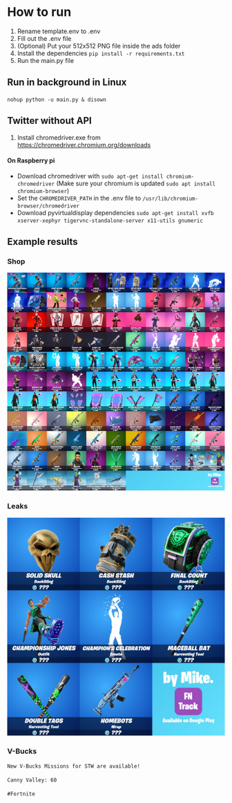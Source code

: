 # How to run
1. Rename template.env to .env
2. Fill out the .env file
4. (Optional) Put your 512x512 PNG file inside the ads folder
5. Install the dependencies `pip install -r requirements.txt`
6. Run the main.py file

## Run in background in Linux
`nohup python -u main.py & disown`

## Twitter without API
1. Install chromedriver.exe from https://chromedriver.chromium.org/downloads
#### On Raspberry pi
- Download chromedriver with `sudo apt-get install chromium-chromedriver` (Make sure your chromium is updated `sudo apt install chromium-browser`)
- Set the `CHROMEDRIVER_PATH` in the .env file to `/usr/lib/chromium-browser/chromedriver`
- Download pyvirtualdisplay dependencies `sudo apt-get install xvfb xserver-xephyr tigervnc-standalone-server x11-utils gnumeric`

## Example results
### Shop
![Shop](https://raw.githubusercontent.com/Developer-Mike/FN-Bot/main/example_results/shop.jpg)
### Leaks
![Leaks](https://raw.githubusercontent.com/Developer-Mike/FN-Bot/main/example_results/leaks.jpg)
### V-Bucks
```
New V-Bucks Missions for STW are available!

Canny Valley: 60

#Fortnite
```
